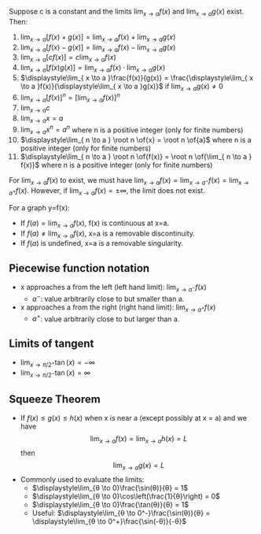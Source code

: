 Suppose c is a constant and the limits $\displaystyle\lim_{ x \to a } f(x)$ and $\displaystyle\lim_{ x \to a } g(x)$ exist. Then:
1. $\displaystyle\lim_{ x \to a }[f(x)+g(x)] = \lim_{ x \to a }f(x)+\lim_{ x \to a }g(x)$
2. $\displaystyle\lim_{ x \to a }[f(x)-g(x)] = \lim_{ x \to a }f(x)-\lim_{ x \to a }g(x)$
3. $\displaystyle\lim_{ x \to a }[cf(x)] = c \lim_{ x \to a }f(x)$
4. $\displaystyle\lim_{ x \to a }[f(x)g(x)]=\lim_{ x \to a }f(x)\cdot \lim_{ x \to a }g(x)$
5. $\displaystyle\lim_{ x \to a }\frac{f(x)}{g(x)} = \frac{\displaystyle\lim_{ x \to a }f(x)}{\displaystyle\lim_{ x \to a }g(x)}$ if $\displaystyle\lim_{ x \to a }g(x)≠ 0$
6. $\displaystyle\lim_{ x \to a }[f(x)]^n = [\lim_{ x \to a }f(x)]^n$
7. $\displaystyle\lim_{ x \to a }c$
8. $\displaystyle\lim_{ x \to a }x=a$
9. $\displaystyle\lim_{ x \to a } x^n = a^n$ where n is a positive integer (only for finite numbers)
10. $\displaystyle\lim_{ n \to a } \root n \of{x} = \root n \of{a}$ where n is a positive integer (only for finite numbers)
11. $\displaystyle\lim_{ n \to a } \root n \of{f(x)} = \root n \of{\lim_{ n \to a } f(x)}$ where n is a positive integer (only for finite numbers)

For $\displaystyle\lim_{ x \to a } f(x)$ to exist, we must have $\displaystyle\lim_{ x \to a } f(x) = \displaystyle\lim_{ x \to a^- } f(x) = \displaystyle\lim_{ x \to a^+ } f(x)$.
However, if $\displaystyle\lim_{ x \to a } f(x) = ±∞$, the limit does not exist.

For a graph y=f(x):
- If $f(a) = \displaystyle\lim_{ x \to a } f(x)$, f(x) is continuous at x=a.
- If $f(a) ≠ \displaystyle\lim_{ x \to a } f(x)$, x=a is a removable discontinuity.
- If $f(a)$ is undefined, x=a is a removable singularity.

## Piecewise function notation
- x approaches a from the left (left hand limit): $\displaystyle\lim_{ x \to a^- } f(x)$
	- $a^-$: value arbitrarily close to but smaller than a.
- x approaches a from the right (right hand limit): $\displaystyle\lim_{ x \to a^+ } f(x)$
	- $a^+$: value arbitrarily close to but larger than a.

## Limits of tangent
- $\displaystyle\lim_{ x \to \pi/2^+ } \tan(x) = -∞$
- $\displaystyle\lim_{ x \to \pi/2^- } \tan(x) = ∞$

## Squeeze Theorem
- If $f(x) ≤ g(x) ≤ h(x)$ when x is near a (except possibly at x = a) and we have
$$\lim_{ x \to a }f(x) = \lim_{ x \to a }h(x) = L$$
then
$$\lim_{ x \to a } g(x) = L$$
- Commonly used to evaluate the limits:
	- $\displaystyle\lim_{θ \to 0}\frac{\sin(θ)}{θ} = 1$
	- $\displaystyle\lim_{θ \to 0}\cos\left(\frac{1}{θ}\right) = 0$
	- $\displaystyle\lim_{θ \to 0}\frac{\tan(θ)}{θ} = 1$
	- Useful: $\displaystyle\lim_{θ \to 0^-}\frac{\sin(θ)}{θ} = \displaystyle\lim_{θ \to 0^+}\frac{\sin(-θ)}{-θ}$